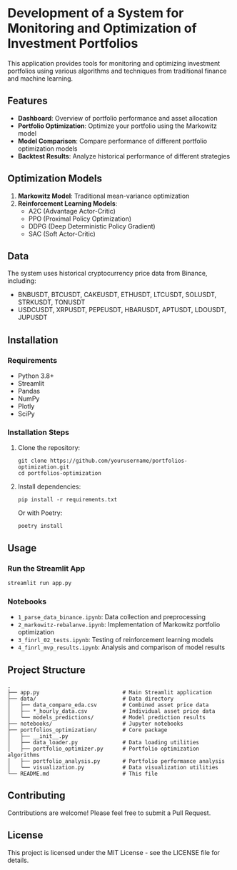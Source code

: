 # Development of a System for Monitoring and Optimization of Investment Portfolios

This application provides tools for monitoring and optimizing investment portfolios using various algorithms and techniques from traditional finance and machine learning.

## Features

- **Dashboard**: Overview of portfolio performance and asset allocation
- **Portfolio Optimization**: Optimize your portfolio using the Markowitz model
- **Model Comparison**: Compare performance of different portfolio optimization models
- **Backtest Results**: Analyze historical performance of different strategies

## Optimization Models

1. **Markowitz Model**: Traditional mean-variance optimization
2. **Reinforcement Learning Models**:
   - A2C (Advantage Actor-Critic)
   - PPO (Proximal Policy Optimization)
   - DDPG (Deep Deterministic Policy Gradient)
   - SAC (Soft Actor-Critic)

## Data

The system uses historical cryptocurrency price data from Binance, including:
- BNBUSDT, BTCUSDT, CAKEUSDT, ETHUSDT, LTCUSDT, SOLUSDT, STRKUSDT, TONUSDT
- USDCUSDT, XRPUSDT, PEPEUSDT, HBARUSDT, APTUSDT, LDOUSDT, JUPUSDT

## Installation

### Requirements

- Python 3.8+
- Streamlit
- Pandas
- NumPy
- Plotly
- SciPy

### Installation Steps

1. Clone the repository:
   ```
   git clone https://github.com/yourusername/portfolios-optimization.git
   cd portfolios-optimization
   ```

2. Install dependencies:
   ```
   pip install -r requirements.txt
   ```

   Or with Poetry:
   ```
   poetry install
   ```

## Usage

### Run the Streamlit App

```bash
streamlit run app.py
```

### Notebooks

- `1_parse_data_binance.ipynb`: Data collection and preprocessing
- `2_markowitz-rebalanve.ipynb`: Implementation of Markowitz portfolio optimization
- `3_finrl_02_tests.ipynb`: Testing of reinforcement learning models
- `4_finrl_mvp_results.ipynb`: Analysis and comparison of model results

## Project Structure

```
.
├── app.py                          # Main Streamlit application
├── data/                           # Data directory
│   ├── data_compare_eda.csv        # Combined asset price data
│   ├── *_hourly_data.csv           # Individual asset price data
│   └── models_predictions/         # Model prediction results
├── notebooks/                      # Jupyter notebooks
├── portfolios_optimization/        # Core package
│   ├── __init__.py
│   ├── data_loader.py              # Data loading utilities
│   ├── portfolio_optimizer.py      # Portfolio optimization algorithms
│   ├── portfolio_analysis.py       # Portfolio performance analysis
│   └── visualization.py            # Data visualization utilities
└── README.md                       # This file
```

## Contributing

Contributions are welcome! Please feel free to submit a Pull Request.

## License

This project is licensed under the MIT License - see the LICENSE file for details.
